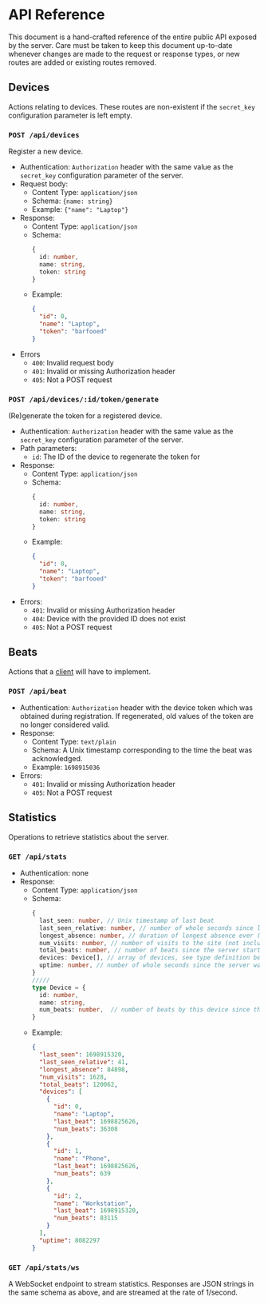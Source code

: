 # API Reference

This document is a hand-crafted reference of the entire public API exposed by the server. Care must be taken to keep
this document up-to-date whenever changes are made to the request or response types, or new routes are added or existing
routes removed.

## Devices

Actions relating to devices. These routes are non-existent if the `secret_key` configuration parameter is left empty.

### `POST /api/devices`

Register a new device.

- Authentication: `Authorization` header with the same value as the `secret_key` configuration parameter of the server.
- Request body:
  - Content Type: `application/json`
  - Schema: `{name: string}`
  - Example: `{"name": "Laptop"}`
- Response:
  - Content Type: `application/json`
  - Schema:
    ```ts
    {
      id: number,
      name: string,
      token: string
    }
    ```
  - Example:
    ```json
    {
      "id": 0,
      "name": "Laptop",
      "token": "barfooed"
    }
    ```
- Errors
  - `400`: Invalid request body
  - `401`: Invalid or missing Authorization header
  - `405`: Not a POST request

### `POST /api/devices/:id/token/generate`

(Re)generate the token for a registered device.

- Authentication: `Authorization` header with the same value as the `secret_key` configuration parameter of the server.
- Path parameters:
  - `id`: The ID of the device to regenerate the token for
- Response:
  - Content Type: `application/json`
  - Schema:
    ```ts
    {
      id: number,
      name: string,
      token: string
    }
    ```
  - Example:
    ```json
    {
      "id": 0,
      "name": "Laptop",
      "token": "barfooed"
    }
    ```
- Errors:
  - `401`: Invalid or missing Authorization header
  - `404`: Device with the provided ID does not exist
  - `405`: Not a POST request

## Beats

Actions that a [client](./index.md) will have to implement.

### `POST /api/beat`

- Authentication: `Authorization` header with the device token which was obtained during registration. If regenerated,
  old values of the token are no longer considered valid.
- Response:
  - Content Type: `text/plain`
  - Schema: A Unix timestamp corresponding to the time the beat was acknowledged.
  - Example: `1698915036`
- Errors:
  - `401`: Invalid or missing Authorization header
  - `405`: Not a POST request

## Statistics

Operations to retrieve statistics about the server.

### `GET /api/stats`

- Authentication: none
- Response:
  - Content Type: `application/json`
  - Schema:
    ```ts
    {
      last_seen: number, // Unix timestamp of last beat
      last_seen_relative: number, // number of whole seconds since last beat
      longest_absence: number, // duration of longest absence ever (in seconds)
      num_visits: number, // number of visits to the site (not including API calls)
      total_beats: number, // number of beats since the server started operating
      devices: Device[], // array of devices, see type definition below.
      uptime: number, // number of whole seconds since the server was first set up
    }
    /////
    type Device = {
      id: number,
      name: string,
      num_beats: number,  // number of beats by this device since the server started operating
    }
    ```
  - Example:
    ```json
    {
      "last_seen": 1698915320,
      "last_seen_relative": 41,
      "longest_absence": 84898,
      "num_visits": 1628,
      "total_beats": 120062,
      "devices": [
        {
          "id": 0,
          "name": "Laptop",
          "last_beat": 1698825626,
          "num_beats": 36308
        },
        {
          "id": 1,
          "name": "Phone",
          "last_beat": 1698825626,
          "num_beats": 639
        },
        {
          "id": 2,
          "name": "Workstation",
          "last_beat": 1698915320,
          "num_beats": 83115
        }
      ],
      "uptime": 8082297
    }
    ```

### `GET /api/stats/ws`

A WebSocket endpoint to stream statistics. Responses are JSON strings in the same schema as above, and are streamed at
the rate of 1/second.
